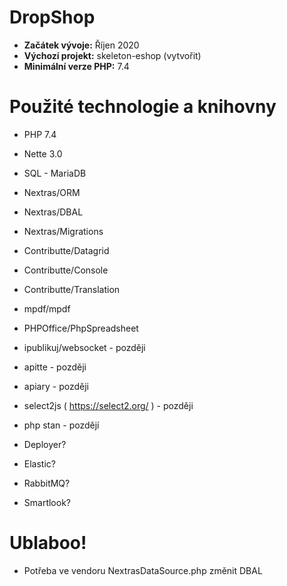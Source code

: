 # DropShop
- **Začátek vývoje:** Říjen 2020
- **Výchozí projekt:** skeleton-eshop (vytvořit)
- **Minimální verze PHP:** 7.4 


# Použité technologie a knihovny
- PHP 7.4
- Nette 3.0
- SQL - MariaDB
- Nextras/ORM
- Nextras/DBAL
- Nextras/Migrations
- Contributte/Datagrid
- Contributte/Console
- Contributte/Translation
- mpdf/mpdf
- PHPOffice/PhpSpreadsheet

- ipublikuj/websocket - později
- apitte - později
- apiary - později
- select2js ( https://select2.org/ ) - později
- php stan - pozdějí

- Deployer?
- Elastic?
- RabbitMQ?
- Smartlook?

# Ublaboo!
- Potřeba ve vendoru NextrasDataSource.php změnit DBAL